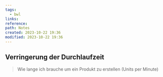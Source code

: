 ```yaml
---
tags:
  - bwl
links: 
reference: 
path: Notes
created: 2023-10-22 19:36
modified: 2023-10-22 19:36
---
```

## Verringerung der Durchlaufzeit 
> Wie lange ich brauche um ein Produkt zu erstellen (Units per Minute)
